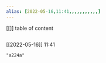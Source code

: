 ```yaml
---
alias: [2022-05-16,11:41,,,,,,,,,,,]
---
```

[[]]
table of content
```toc
```

[[2022-05-16]] 11:41

```query
"a224a"
```